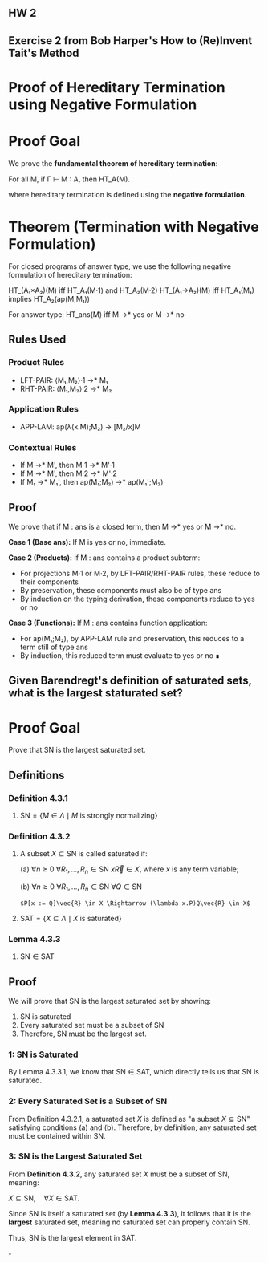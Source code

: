 ## HW 2
## Exercise 2 from Bob Harper's How to (Re)Invent Tait's Method
# **Proof of Hereditary Termination using Negative Formulation**
# Proof Goal

We prove the **fundamental theorem of hereditary termination**:

For all M, if Γ ⊢ M : A, then HT_A(M).

where hereditary termination is defined using the **negative formulation**.

# Theorem (Termination with Negative Formulation)
For closed programs of answer type, we use the following negative formulation of hereditary termination:

HT_(A₁×A₂)(M) iff HT_A₁(M·1) and HT_A₂(M·2)
HT_(A₁→A₂)(M) iff HT_A₁(M₁) implies HT_A₂(ap(M;M₁))

For answer type:
HT_ans(M) iff M →* yes or M →* no

## Rules Used
### Product Rules
- LFT-PAIR: ⟨M₁,M₂⟩·1 →* M₁
- RHT-PAIR: ⟨M₁,M₂⟩·2 →* M₂

### Application Rules
- APP-LAM: ap(λ(x.M);M₂) → [M₂/x]M

### Contextual Rules
- If M →* M', then M·1 →* M'·1
- If M →* M', then M·2 →* M'·2
- If M₁ →* M₁', then ap(M₁;M₂) →* ap(M₁';M₂)

## Proof
 We prove that if M : ans is a closed term, then M →* yes or M →* no.

**Case 1 (Base ans):** If M is yes or no, immediate.

**Case 2 (Products):** If M : ans contains a product subterm:
- For projections M·1 or M·2, by LFT-PAIR/RHT-PAIR rules, these reduce to their components
- By preservation, these components must also be of type ans 
- By induction on the typing derivation, these components reduce to yes or no

**Case 3 (Functions):** If M : ans contains function application:
- For ap(M₁;M₂), by APP-LAM rule and preservation, this reduces to a term still of type ans
- By induction, this reduced term must evaluate to yes or no
∎

## Given Barendregt's definition of saturated sets, what is the largest staturated set?

# Proof Goal
Prove that SN is the largest saturated set. 

## Definitions 

### Definition 4.3.1
1. $\text{SN} = \{M \in \Lambda \mid M \text{ is strongly normalizing}\}$

### Definition 4.3.2
1. A subset $X \subseteq \text{SN}$ is called saturated if:
   
   (a) $\forall n \geq 0$ $\forall R_1,\ldots,R_n \in \text{SN}$ $x\vec{R} \in X$,
       where $x$ is any term variable;
   
   (b) $\forall n \geq 0$ $\forall R_1,\ldots,R_n \in \text{SN}$ $\forall Q \in \text{SN}$
       
       $P[x := Q]\vec{R} \in X \Rightarrow (\lambda x.P)Q\vec{R} \in X$
       

2. $\text{SAT} = \{X \subseteq \Lambda \mid X \text{ is saturated}\}$

### Lemma 4.3.3
1. $\text{SN} \in \text{SAT}$

## Proof

We will prove that SN is the largest saturated set by showing:
1. SN is saturated
2. Every saturated set must be a subset of SN
3. Therefore, SN must be the largest set. 

### 1: SN is Saturated
By Lemma 4.3.3.1, we know that $\text{SN} \in \text{SAT}$, which directly tells us that SN is saturated.

### 2: Every Saturated Set is a Subset of SN
From Definition 4.3.2.1, a saturated set $X$ is defined as "a subset $X \subseteq \text{SN}$" satisfying conditions (a) and (b). Therefore, by definition, any saturated set must be contained within SN.

### 3: SN is the Largest Saturated Set

From **Definition 4.3.2**, any saturated set $X$ must be a subset of $\text{SN}$, meaning:

$X \subseteq \text{SN}, \quad \forall X \in \text{SAT}$.

Since $\text{SN}$ is itself a saturated set (by **Lemma 4.3.3**), it follows that it is the **largest** saturated set, meaning no saturated set can properly contain $\text{SN}$.

Thus, $\text{SN}$ is the largest element in $\text{SAT}$.

$\square$